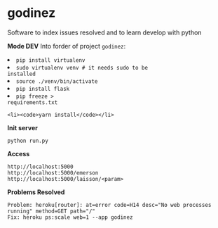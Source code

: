 # godinez
Software to index issues resolved and to learn develop with python

**Mode DEV**
	Into forder of project `godinez`:
	<li><code>pip install virtualenv</code></li>
	<li><code>sudo virtualenv venv # it needs sudo to be installed</code></li>
 	<li><code>source ./venv/bin/activate</code></li>
	<li><code>pip install flask</code></li>
  	<li><code>pip freeze > requirements.txt</code></li>

  	<li><code>yarn install</code></li>

**Init server**

	python run.py

**Access**

	http://localhost:5000
	http://localhost:5000/emerson
	http://localhost:5000/laisson/<param>

**Problems Resolved**

	Problem: heroku[router]: at=error code=H14 desc="No web processes running" method=GET path="/"
	Fix: heroku ps:scale web=1 --app godinez